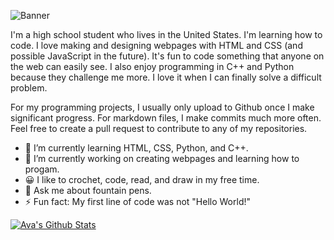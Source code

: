 ![Banner](https://www.google.com/url?sa=i&url=https%3A%2F%2Fwww.123rf.com%2Fphoto_94505925_stock-vector-vector-line-web-banner-for-data-science.html&psig=AOvVaw3NgGv3vJtHYwSbyeB9g_f2&ust=1664471201115000&source=images&cd=vfe&ved=0CAwQjRxqFwoTCKj2qMv8t_oCFQAAAAAdAAAAABAw)

I'm a high school student who lives in the United States. I'm learning how to code. I love making and designing webpages with HTML and CSS (and possible JavaScript in the future).  It's fun to code something that anyone on the web can easily see. I also enjoy programming in C++ and Python because they challenge me more. I love it when I can finally solve a difficult problem.

For my programming projects, I usually only upload to Github once I make significant progress. For markdown files, I make commits much more often. Feel free to create a pull request to contribute to any of my repositories.

- 🌱 I’m currently learning HTML, CSS, Python, and C++.
- 🔭 I’m currently working on creating webpages and learning how to progam.
- 😀 I like to crochet, code, read, and draw in my free time.
- 💬 Ask me about fountain pens.
- ⚡ Fun fact: My first line of code was not "Hello World!"

[![Ava's Github Stats](https://github-readme-stats.vercel.app/api?username=amxchang)](https://github.com/anuraghazra/github-readme-stats)
